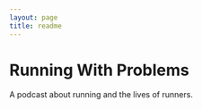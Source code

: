 ```yaml
---
layout: page
title: readme
---
```


# Running With Problems

A podcast about running and the lives of runners.
